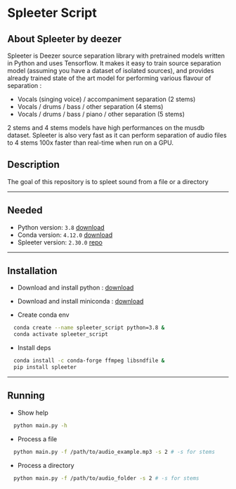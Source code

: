 # Spleeter Script

## About Spleeter by deezer

Spleeter is Deezer source separation library with pretrained models written in Python and uses Tensorflow. It makes it easy to train source separation model (assuming you have a dataset of isolated sources), and provides already trained state of the art model for performing various flavour of separation :

- Vocals (singing voice) / accompaniment separation (2 stems)
- Vocals / drums / bass / other separation (4 stems)
- Vocals / drums / bass / piano / other separation (5 stems)

2 stems and 4 stems models have high performances on the musdb dataset. Spleeter is also very fast as it can perform separation of audio files to 4 stems 100x faster than real-time when run on a GPU.

## Description

The goal of this repository is to spleet sound from a file or a directory

---

## Needed

- Python version: `3.8` [download](https://www.python.org/downloads/)
- Conda version: `4.12.0` [download](https://docs.conda.io/en/latest/miniconda.html)
- Spleeter version: `2.30.0` [repo](https://github.com/deezer/spleeter)

---

## Installation

- Download and install python : [download](https://www.python.org/downloads/)

- Download and install miniconda : [download](https://docs.conda.io/en/latest/miniconda.html)

- Create conda env

```bash
  conda create --name spleeter_script python=3.8 &
  conda activate spleeter_script
```

- Install deps

```bash
  conda install -c conda-forge ffmpeg libsndfile &
  pip install spleeter
```

---

## Running

- Show help

```bash
  python main.py -h
```

- Process a file

```bash
  python main.py -f /path/to/audio_example.mp3 -s 2 # -s for stems
```

- Process a directory

```bash
  python main.py -f /path/to/audio_folder -s 2 # -s for stems
```
